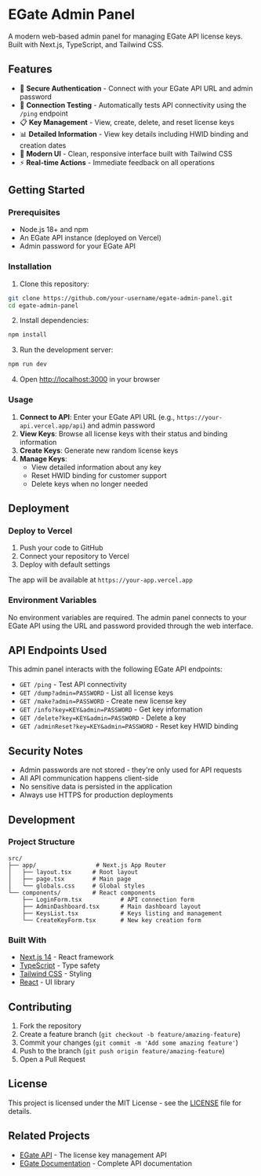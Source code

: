 # EGate Admin Panel

A modern web-based admin panel for managing EGate API license keys. Built with Next.js, TypeScript, and Tailwind CSS.

## Features

- 🔐 **Secure Authentication** - Connect with your EGate API URL and admin password
- 🏓 **Connection Testing** - Automatically tests API connectivity using the `/ping` endpoint
- 📋 **Key Management** - View, create, delete, and reset license keys
- 📊 **Detailed Information** - View key details including HWID binding and creation dates
- 🎨 **Modern UI** - Clean, responsive interface built with Tailwind CSS
- ⚡ **Real-time Actions** - Immediate feedback on all operations

## Getting Started

### Prerequisites

- Node.js 18+ and npm
- An EGate API instance (deployed on Vercel)
- Admin password for your EGate API

### Installation

1. Clone this repository:
```bash
git clone https://github.com/your-username/egate-admin-panel.git
cd egate-admin-panel
```

2. Install dependencies:
```bash
npm install
```

3. Run the development server:
```bash
npm run dev
```

4. Open [http://localhost:3000](http://localhost:3000) in your browser

### Usage

1. **Connect to API**: Enter your EGate API URL (e.g., `https://your-api.vercel.app/api`) and admin password
2. **View Keys**: Browse all license keys with their status and binding information
3. **Create Keys**: Generate new random license keys
4. **Manage Keys**: 
   - View detailed information about any key
   - Reset HWID binding for customer support
   - Delete keys when no longer needed

## Deployment

### Deploy to Vercel

1. Push your code to GitHub
2. Connect your repository to Vercel
3. Deploy with default settings

The app will be available at `https://your-app.vercel.app`

### Environment Variables

No environment variables are required. The admin panel connects to your EGate API using the URL and password provided through the web interface.

## API Endpoints Used

This admin panel interacts with the following EGate API endpoints:

- `GET /ping` - Test API connectivity
- `GET /dump?admin=PASSWORD` - List all license keys  
- `GET /make?admin=PASSWORD` - Create new license key
- `GET /info?key=KEY&admin=PASSWORD` - Get key information
- `GET /delete?key=KEY&admin=PASSWORD` - Delete a key
- `GET /adminReset?key=KEY&admin=PASSWORD` - Reset key HWID binding

## Security Notes

- Admin passwords are not stored - they're only used for API requests
- All API communication happens client-side
- No sensitive data is persisted in the application
- Always use HTTPS for production deployments

## Development

### Project Structure

```
src/
├── app/                 # Next.js App Router
│   ├── layout.tsx      # Root layout
│   ├── page.tsx        # Main page
│   └── globals.css     # Global styles
└── components/         # React components
    ├── LoginForm.tsx           # API connection form
    ├── AdminDashboard.tsx      # Main dashboard layout  
    ├── KeysList.tsx            # Keys listing and management
    └── CreateKeyForm.tsx       # New key creation form
```

### Built With

- [Next.js 14](https://nextjs.org/) - React framework
- [TypeScript](https://www.typescriptlang.org/) - Type safety
- [Tailwind CSS](https://tailwindcss.com/) - Styling
- [React](https://reactjs.org/) - UI library

## Contributing

1. Fork the repository
2. Create a feature branch (`git checkout -b feature/amazing-feature`)
3. Commit your changes (`git commit -m 'Add some amazing feature'`)
4. Push to the branch (`git push origin feature/amazing-feature`)
5. Open a Pull Request

## License

This project is licensed under the MIT License - see the [LICENSE](LICENSE) file for details.

## Related Projects

- [EGate API](https://github.com/eman225511/EGate) - The license key management API
- [EGate Documentation](https://github.com/eman225511/EGate#readme) - Complete API documentation
